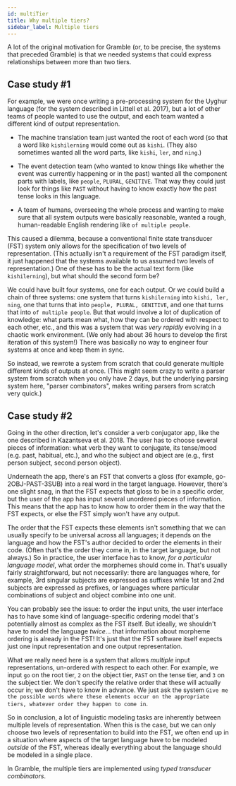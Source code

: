 ```yaml
---
id: multiTier
title: Why multiple tiers?
sidebar_label: Multiple tiers
---
```


A lot of the original motivation for Gramble (or, to be precise, the systems that preceded Gramble) is that we needed systems that could express relationships between more than two tiers.

## Case study #1

For example, we were once writing a pre-processing system for the Uyghur language (for the system described in Littell et al. 2017), but a lot of other teams of people wanted to use the output, and each team wanted a different kind of output representation.

* The machine translation team just wanted the root of each word (so that a word like ``kishilerning`` would come out as ``kishi``.  (They also sometimes wanted all the word parts, like ``kishi``, ``ler``, and ``ning``.)

* The event detection team (who wanted to know things like whether the event was currently happening or in the past) wanted all the component parts with labels, like ``people``, ``PLURAL``, ``GENITIVE``.  That way they could just look for things like ``PAST`` without having to know exactly how the past tense looks in this language.

* A team of humans, overseeing the whole process and wanting to make sure that all system outputs were basically reasonable, wanted a rough, human-readable English rendering like ``of multiple people``.

This caused a dilemma, because a conventional finite state transducer (FST) system only allows for the specification of two levels of representation.  (This actually isn't a requirement of the FST paradigm itself, it just happened that the systems available to us assumed two levels of representation.)  One of these has to be the actual text form (like ``kishilerning``), but what should the second form be?  

We could have built four systems, one for each output.  Or we could build a chain of three systems: one system that turns ``kishilerning`` into ``kishi, ler, ning``, one that turns that into ``people, PLURAL, GENITIVE``, and one that turns that into ``of multiple people``.  But that would involve a lot of duplication of knowledge: what parts mean what, how they can be ordered with respect to each other, etc., and this was a system that was *very rapidly* evolving in a chaotic work environment.  (We only had about 36 hours to develop the first iteration of this system!)  There was basically no way to engineer four systems at once and keep them in sync.

So instead, we rewrote a system from scratch that could generate multiple different kinds of outputs at once.  (This might seem crazy to write a parser system from scratch when you only have 2 days, but the underlying parsing system here, "parser combinators", makes writing parsers from scratch very quick.)

## Case study #2

Going in the other direction, let's consider a verb conjugator app, like the one described in Kazantseva et al. 2018.  The user has to choose several pieces of information: what verb they want to conjugate, its tense/mood (e.g. past, habitual, etc.), and who the subject and object are (e.g., first person subject, second person object).  

Underneath the app, there's an FST that converts a gloss (for example, go-2OBJ-PAST-3SUB) into a real word in the target language.  However, there's one slight snag, in that the FST expects that gloss to be in a specific order, but the user of the app has input several unordered pieces of information.  This means that the app has to know how to order them in the way that the FST expects, or else the FST simply won't have any output.

The order that the FST expects these elements isn't something that we can usually specify to be universal across all languages; it depends on the language and how the FST's author decided to order the elements in their code.  (Often that's the order they come in, in the target language, but not always.)  So in practice, the user interface has to know, *for a particular language model*, what order the morphemes should come in.  That's usually fairly straightforward, but not necessarily: there are languages where, for example, 3rd singular subjects are expressed as suffixes while 1st and 2nd subjects are expressed as prefixes, or languages where particular combinations of subject and object combine into one unit.  

You can probably see the issue: to order the input units, the user interface has to have some kind of language-specific ordering model that's potentially almost as complex as the FST itself.  But ideally, we shouldn't have to model the language *twice*... that information about morpheme ordering is already in the FST!  It's just that the FST software itself expects just one input representation and one output representation. 

What we really need here is a system that allows *multiple* input representations, un-ordered with respect to each other.  For example, we input ``go`` on the root tier, ``2`` on the object tier, ``PAST`` on the tense tier, and ``3`` on the subject tier.  We don't specify the relative order that these will actually occur in; we don't have to know in advance.  We just ask the system ``Give me the possible words where these elements occur on the appropriate tiers, whatever order they happen to come in``.

So in conclusion, a lot of linguistic modeling tasks are inherently between multiple levels of representation.  When this is the case, but we can only choose two levels of representation to build into the FST, we often end up in a situation where aspects of the target language have to be modeled *outside* of the FST, whereas ideally everything about the language should be modeled in a single place.  

In Gramble, the multiple tiers are implemented using *typed transducer combinators*.